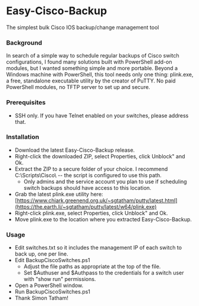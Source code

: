 # Easy-Cisco-Backup
The simplest bulk Cisco IOS backup/change management tool  

### Background
In search of a simple way to schedule regular backups of Cisco switch configurations, I found many solutions built with PowerShell add-on modules, but I wanted something simple and more portable.  Beyond a Windows machine with PowerShell, this tool needs only one thing: plink.exe, a free, standalone executable utility by the creator of PuTTY.  No paid PowerShell modules, no TFTP server to set up and secure.

### Prerequisites
  - SSH only.  If you have Telnet enabled on your switches, please address that.

### Installation
  - Download the latest Easy-Cisco-Backup release.
  - Right-click the downloaded ZIP, select Properties, click Unblock" and Ok.
  - Extract the ZIP to a secure folder of your choice.  I recommend C:\Scripts\Cisco\ -- the script is configured to use this path.
    - Only admins and the service account you plan to use if scheduling switch backups should have access to this location.
  - Grab the latest plink.exe utility here: [https://www.chiark.greenend.org.uk/~sgtatham/putty/latest.html](https://the.earth.li/~sgtatham/putty/latest/w64/plink.exe)
  - Right-click plink.exe, select Properties, click Unblock" and Ok.
  - Move plink.exe to the location where you extracted Easy-Cisco-Backup.

### Usage
  - Edit switches.txt so it includes the management IP of each switch to back up, one per line.
  - Edit BackupCiscoSwitches.ps1
    - Adjust the file paths as appropriate at the top of the file.
    - Set $Authuser and $Authpass to the credentials for a switch user with "show run" permissions.
  - Open a PowerShell window.
  - Run BackupCiscoSwitches.ps1
  - Thank Simon Tatham!
